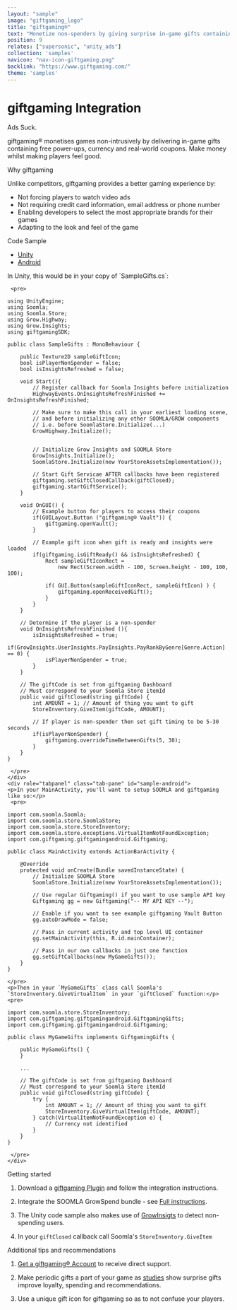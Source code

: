 ```yaml
---
layout: "sample"
image: "giftgaming_logo"
title: "giftgaming®"
text: "Monetize non-spenders by giving surprise in-game gifts containing currency and coupons"
position: 9
relates: ["supersonic", "unity_ads"]
collection: 'samples'
navicon: "nav-icon-giftgaming.png"
backlink: "https://www.giftgaming.com/"
theme: 'samples'
---
```


# giftgaming Integration

<div>
  <div class="samples-title">Ads Suck.</div>
  <p>
  	giftgaming&reg; monetises games non-intrusively by delivering in-game gifts containing free power-ups, currency and real-world coupons.
  	Make money whilst making players feel good.
  </p>
  
  <div class="samples-title">Why giftgaming</div>
  <p>
  	Unlike competitors, giftgaming provides a better gaming experience by:
  	<ul>
  	<li>Not forcing players to watch video ads</li>
  	<li>Not requiring credit card information, email address or phone number</li>
  	<li>Enabling developers to select the most appropriate brands for their games</li>
  	<li>Adapting to the look and feel of the game</li>
  	</ul>
  </p>
</div>

<div class="samples-title">Code Sample</div>

<div>
  <!-- Nav tabs -->
  <ul class="nav nav-tabs nav-tabs-use-case-code sample-tabs" role="tablist">
    <li role="presentation" class="active"><a href="#sample-unity" aria-controls="unity" role="tab" data-toggle="tab">Unity</a></li>
  	<li role="presentation"><a href="#sample-android" aria-controls="android" role="tab" data-toggle="tab">Android</a></li>
  </ul>

  <!-- Tab panes -->
  <div class="tab-content tab-content-use-case-code">
    <div role="tabpanel" class="tab-pane active" id="sample-unity">
    <p>In Unity, this would be in your copy of `SampleGifts.cs`:</p>
    
     <pre>
```
using UnityEngine;
using Soomla;
using Soomla.Store;
using Grow.Highway;
using Grow.Insights;
using giftgamingSDK;

public class SampleGifts : MonoBehaviour {

    public Texture2D sampleGiftIcon;
    bool isPlayerNonSpender = false;
    bool isInsightsRefreshed = false;
    
    void Start(){
        // Register callback for Soomla Insights before initialization
        HighwayEvents.OnInsightsRefreshFinished += OnInsightsRefreshFinished;
        
        // Make sure to make this call in your earliest loading scene,
        // and before initializing any other SOOMLA/GROW components
        // i.e. before SoomlaStore.Initialize(...)
        GrowHighway.Initialize();
        
        
        // Initialize Grow Insights and SOOMLA Store
        GrowInsights.Initialize();
        SoomlaStore.Initialize(new YourStoreAssetsImplementation());
        
        // Start Gift Servicae AFTER callbacks have been registered
        giftgaming.setGiftClosedCallback(giftClosed);
        giftgaming.startGiftService();
    }
    
    void OnGUI() {
        // Example button for players to access their coupons
        if(GUILayout.Button ("giftgaming® Vault")) {
            giftgaming.openVault();
        }
        
        // Example gift icon when gift is ready and insights were loaded
        if(giftgaming.isGiftReady() && isInsightsRefreshed) {
            Rect sampleGiftIconRect = 
                new Rect(Screen.width - 100, Screen.height - 100, 100, 100);
            
            if( GUI.Button(sampleGiftIconRect, sampleGiftIcon) ) {
                giftgaming.openReceivedGift();
            }
        }
    }
    
    // Determine if the player is a non-spender
    void OnInsightsRefreshFinished (){
        isInsightsRefreshed = true;
        if(GrowInsights.UserInsights.PayInsights.PayRankByGenre[Genre.Action] == 0) {
            isPlayerNonSpender = true;
        }
    }
    
    // The giftCode is set from giftgaming Dashboard
    // Must correspond to your Soomla Store itemId
    public void giftClosed(string giftCode) {
        int AMOUNT = 1; // Amount of thing you want to gift
        StoreInventory.GiveItem(giftCode, AMOUNT);
        
        // If player is non-spender then set gift timing to be 5-30 seconds
        if(isPlayerNonSpender) {
            giftgaming.overrideTimeBetweenGifts(5, 30);
        }
    }
}
```
     </pre>
    </div>
    <div role="tabpanel" class="tab-pane" id="sample-android">
    <p>In your MainActivity, you'll want to setup SOOMLA and giftgaming like so:</p>
     <pre>
```
import com.soomla.Soomla;
import com.soomla.store.SoomlaStore;
import com.soomla.store.StoreInventory;
import com.soomla.store.exceptions.VirtualItemNotFoundException;
import com.giftgaming.giftgamingandroid.Giftgaming;

public class MainActivity extends ActionBarActivity {
 
    @Override
    protected void onCreate(Bundle savedInstanceState) {
        // Initialize SOOMLA Store
        SoomlaStore.Initialize(new YourStoreAssetsImplementation());
        
        // Use regular Giftgaming() if you want to use sample API key
        Giftgaming gg = new Giftgaming("-- MY API KEY --");
        
        // Enable if you want to see example giftgaming Vault Button
        gg.autoDrawMode = false;
        
        // Pass in current activity and top level UI container
        gg.setMainActivity(this, R.id.mainContainer);
        
        // Pass in our own callbacks in just one function
        gg.setGiftCallbacks(new MyGameGifts());
    }
}
```
	</pre>
	<p>Then in your `MyGameGifts` class call Soomla's `StoreInventory.GiveVirtualItem` in your `giftClosed` function:</p>
	<pre>
```
import com.soomla.store.StoreInventory;
import com.giftgaming.giftgamingandroid.GiftgamingGifts;
import com.giftgaming.giftgamingandroid.Giftgaming;
 
public class MyGameGifts implements GiftgamingGifts {
 
    public MyGameGifts() {
    }
    
    ...
    
    // The giftCode is set from giftgaming Dashboard
    // Must correspond to your Soomla Store itemId
    public void giftClosed(string giftCode) {
        try {
            int AMOUNT = 1; // Amount of thing you want to gift
            StoreInventory.GiveVirtualItem(giftCode, AMOUNT);
        } catch(VirtualItemNotFoundException e) {
            // Currency not identified
        }
    }
}
```
     </pre>
    </div>
    
  </div>
  
</div>

<div class="samples-title">Getting started</div>

1. Download a <a href="https://www.giftgaming.com/publishers#getPlugin?referrer=soomla">giftgaming Plugin</a> and follow the integration instructions.

2. Integrate the SOOMLA GrowSpend bundle - see <a href="/unity/grow/growspend_gettingstarted/" target="_blank">Full instructions</a>.

3. The Unity code sample also makes use of <a href="/unity/grow/grow_insights/" target="_blank">GrowInsigts</a> to detect non-spending users. 

4. In your `giftClosed` callback call Soomla's `StoreInventory.GiveItem`

<div class="samples-title">Additional tips and recommendations</div>

1. <a href="http://dashboard.giftgaming.com">Get a giftgaming&reg; Account</a> to receive direct support.

2. Make periodic gifts a part of your game as <a href="http://www.ccsenet.org/journal/index.php/ijms/article/download/11547/8155">studies</a> show surprise gifts improve loyalty, spending and recommendations.

3. Use a unique gift icon for giftgaming so as to not confuse your players.